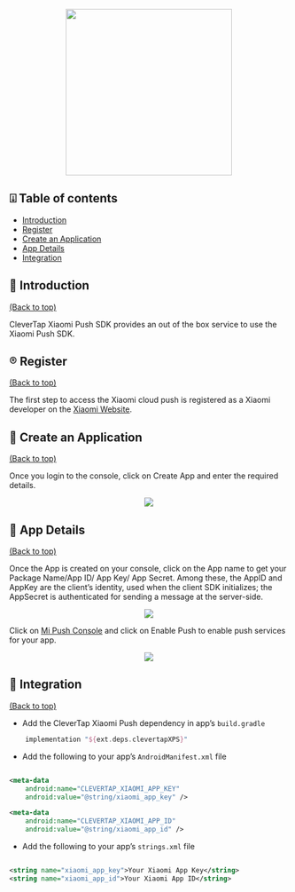 <p align="center">
  <img src="https://github.com/CleverTap/clevertap-android-sdk/blob/master/static/clevertap-logo.png" width="300"/>
</p>

## ⍗ Table of contents

* [Introduction](#-introduction)
* [Register](#-register)
* [Create an Application](#-create-an-application)
* [App Details](#-app-details)
* [Integration](#-integration)

## 👋 Introduction
[(Back to top)](#-table-of-contents)

CleverTap Xiaomi Push SDK provides an out of the box service to use the Xiaomi Push SDK.

## ®️ Register
[(Back to top)](#-table-of-contents)

The first step to access the Xiaomi cloud push is registered as a Xiaomi developer on the [Xiaomi Website](https://dev.mi.com/console/).

## 🔨 Create an Application
[(Back to top)](#-table-of-contents)

Once you login to the console, click on Create App and enter the required details.

<p align="center">
  <img src="https://files.readme.io/27d3874-Xiaomi_push_Developer_console.png"/>
</p>

## 📱 App Details
[(Back to top)](#-table-of-contents)

Once the App is created on your console, click on the App name to get your Package Name/App ID/ App Key/ App Secret. Among these, the AppID and AppKey are the client’s identity, used when the client SDK initializes; the AppSecret is authenticated for sending a message at the server-side.

<p align="center">
  <img src="https://files.readme.io/ee0d481-Xiaomi_Push_API_Key.png"/>
</p>

Click on [Mi Push Console](http://admin.xmpush.global.xiaomi.com/) and click on Enable Push to enable push services for your app.

<p align="center">
  <img src="https://files.readme.io/14ff6c4-Xiaomi_Push_MI_Console.png"/>
</p>

## 🚀 Integration
[(Back to top)](#-table-of-contents)

* Add the CleverTap Xiaomi Push dependency in app’s `build.gradle`

```groovy
    implementation "${ext.deps.clevertapXPS}"
```

* Add the following to your app’s `AndroidManifest.xml` file

```xml

<meta-data
    android:name="CLEVERTAP_XIAOMI_APP_KEY"
    android:value="@string/xiaomi_app_key" />

<meta-data
    android:name="CLEVERTAP_XIAOMI_APP_ID"
    android:value="@string/xiaomi_app_id" />

```

* Add the following to your app’s `strings.xml` file

```xml

<string name="xiaomi_app_key">Your Xiaomi App Key</string>
<string name="xiaomi_app_id">Your Xiaomi App ID</string>
 
```
